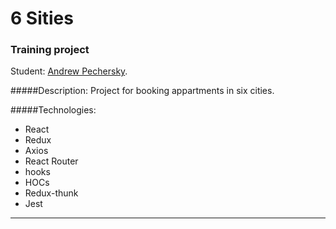 # 6 Sities

### Training project

Student: [Andrew Pechersky](https://up.htmlacademy.ru/react/7/user/108766).

#####Description:
Project for booking appartments in six cities.

#####Technologies:
* React
* Redux
* Axios
* React Router
* hooks
* HOCs
* Redux-thunk
* Jest
---


